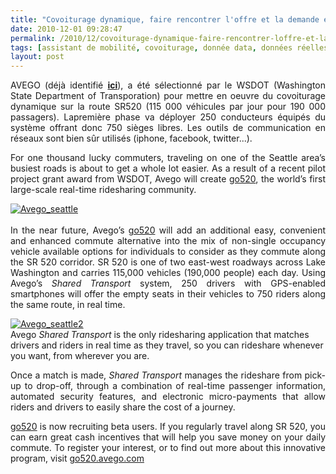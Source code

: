 ```yaml
---
title: "Covoiturage dynamique, faire rencontrer l'offre et la demande en temps réel, expérimentation grande échelle à Seattle"
date: 2010-12-01 09:28:47
permalink: /2010/12/covoiturage-dynamique-faire-rencontrer-loffre-et-la-demande-en-temps-reel-experimentation-grande-ech.html
tags: [assistant de mobilité, covoiturage, donnée data, données réelles, internet, iphone, partage de la voirie]
layout: post
---
```


<p style="text-align: justify">AVEGO (déjà identifié <strong><a href="https://gabrielplassat.github.io/transportsdufutur/2010/02/avego-realtime-ridesharing-for-the-iphone-generation.html" target="_blank">ici</a></strong>), a été sélectionné par le WSDOT (Washington State Department of Transporation) pour mettre en oeuvre du covoiturage dynamique sur la route SR520 (115 000 véhicules par jour pour 190 000 passagers). Lapremière phase va déployer 250 conducteurs équipés du système offrant donc 750 sièges libres. Les outils de communication en réseaux sont bien sûr utilisés (iphone, facebook, twitter...). </p>  <!--more-->   <p style="text-align: justify">For one thousand lucky commuters, traveling on one of the Seattle area’s busiest roads is about to get a whole lot easier. As a result of a recent pilot project grant award from WSDOT, Avego will create <a href="http://avegonewsletter.cmail1.com/t/r/l/sfkdt/cijuixy/n">go520</a>, the world’s first large-scale real-time ridesharing community.</p> <p style="text-align: justify"><a href="https://gabrielplassat.github.io/transportsdufutur/wp-content/uploads/sites/6/old/6a0120a66d2ad4970b013489a48edd970c-pi.jpg"><img alt="Avego_seattle" class="asset  asset-image at-xid-6a0120a66d2ad4970b013489a48edd970c" src="/wp-content/uploads/sites/6/old/6a0120a66d2ad4970b013489a48edd970c-500wi.jpg" style="margin-left: auto;margin-right: auto" title="Avego_seattle" /></a> <br /> <br />In the near future, Avego’s <a href="http://avegonewsletter.cmail1.com/t/r/l/sfkdt/cijuixy/x">go520</a> will add an additional easy, convenient and enhanced commute alternative into the mix of non-single occupancy vehicle available options for individuals to consider as they commute along the SR 520 corridor. SR 520 is one of two east-west roadways across Lake Washington and carries 115,000 vehicles (190,000 people) each day. Using Avego’s <em>Shared Transport</em> system, 250 drivers with GPS-enabled smartphones will offer the empty seats in their vehicles to 750 riders along the same route, in real time.</p> <p><a href="https://gabrielplassat.github.io/transportsdufutur/wp-content/uploads/sites/6/old/6a0120a66d2ad4970b0147e04864a0970b-pi.jpg"><img alt="Avego_seattle2" class="asset  asset-image at-xid-6a0120a66d2ad4970b0147e04864a0970b" src="/wp-content/uploads/sites/6/old/6a0120a66d2ad4970b0147e04864a0970b-500wi.jpg" style="margin-left: auto;margin-right: auto" title="Avego_seattle2" /></a> <br />Avego <em>Shared Transport</em> is the only ridesharing application that matches drivers and riders in real time as they travel, so you can rideshare whenever you want, from wherever you are.</p> <p style="text-align: justify">Once a match is made, <em>Shared Transport</em> manages the rideshare from pick-up to drop-off, through a combination of real-time passenger information, automated security features, and electronic micro-payments that allow riders and drivers to easily share the cost of a journey.</p> <p style="text-align: justify"><a href="http://avegonewsletter.cmail1.com/t/r/l/sfkdt/cijuixy/m">go520</a> is now recruiting beta users. If you regularly travel along SR 520, you can earn great cash incentives that will help you save money on your daily commute. To register your interest, or to find out more about this innovative program, visit <a href="http://avegonewsletter.cmail1.com/t/r/l/sfkdt/cijuixy/c">go520.avego.com</a></p> <p><strong> </strong></p>
